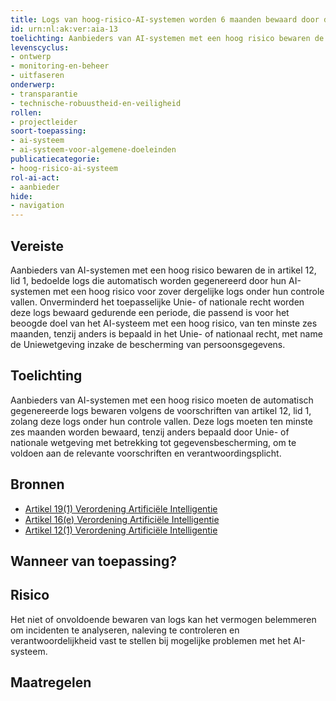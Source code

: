 ```yaml
---
title: Logs van hoog-risico-AI-systemen worden 6 maanden bewaard door de aanbieder
id: urn:nl:ak:ver:aia-13
toelichting: Aanbieders van AI-systemen met een hoog risico bewaren de in artikel 12, lid 1, bedoelde logs die automatisch worden gegenereerd door hun AI-systemen met een hoog risico voor zover dergelijke logs onder hun controle vallen. Onverminderd het toepasselijke Unie- of nationale recht worden deze logs bewaard gedurende een periode, die passend is voor het beoogde doel van het AI-systeem met een hoog risico, van ten minste zes maanden, tenzij anders is bepaald in het Unie- of nationaal recht, met name de Uniewetgeving inzake de bescherming van persoonsgegevens.
levenscyclus:
- ontwerp
- monitoring-en-beheer
- uitfaseren
onderwerp:
- transparantie
- technische-robuustheid-en-veiligheid
rollen:
- projectleider
soort-toepassing:
- ai-systeem
- ai-systeem-voor-algemene-doeleinden
publicatiecategorie:
- hoog-risico-ai-systeem
rol-ai-act:
- aanbieder
hide:
- navigation
---
```


<!-- tags -->
## Vereiste

Aanbieders van AI-systemen met een hoog risico bewaren de in artikel 12, lid 1, bedoelde logs die automatisch worden gegenereerd door hun AI-systemen met een hoog risico voor zover dergelijke logs onder hun controle vallen.
Onverminderd het toepasselijke Unie- of nationale recht worden deze logs bewaard gedurende een periode, die passend is voor het beoogde doel van het AI-systeem met een hoog risico, van ten minste zes maanden, tenzij anders is bepaald in het Unie- of nationaal recht, met name de Uniewetgeving inzake de bescherming van persoonsgegevens.

## Toelichting

Aanbieders van AI-systemen met een hoog risico moeten de automatisch gegenereerde logs bewaren volgens de voorschriften van artikel 12, lid 1, zolang deze logs onder hun controle vallen.
Deze logs moeten ten minste zes maanden worden bewaard, tenzij anders bepaald door Unie- of nationale wetgeving met betrekking tot gegevensbescherming, om te voldoen aan de relevante voorschriften en verantwoordingsplicht.

## Bronnen
- [Artikel 19(1) Verordening Artificiële Intelligentie](https://eur-lex.europa.eu/legal-content/NL/TXT/HTML/?uri=OJ:L_202401689#d1e4066-1-1)
- [Artikel 16(e) Verordening Artificiële Intelligentie](https://eur-lex.europa.eu/legal-content/NL/TXT/HTML/?uri=OJ:L_202401689#d1e3823-1-1)
- [Artikel 12(1) Verordening Artificiële Intelligentie](https://eur-lex.europa.eu/legal-content/NL/TXT/HTML/?uri=OJ:L_202401689#d1e3495-1-1)

## Wanneer van toepassing? 
<!-- tags-ai-act -->


## Risico

Het niet of onvoldoende bewaren van logs kan het vermogen belemmeren om incidenten te analyseren, naleving te controleren en verantwoordelijkheid vast te stellen bij mogelijke problemen met het AI-systeem.

## Maatregelen

<!-- list_maatregelen vereiste/aia-13-bewaartermijn-voor-gegenereerde-logs no-search no-onderwerp no-rol no-levenscyclus -->
